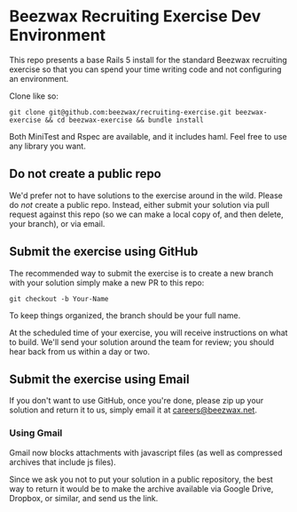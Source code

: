 # Beezwax Recruiting Exercise Dev Environment
This repo presents a base Rails 5 install for the standard Beezwax recruiting exercise so that you can spend your time writing code and not configuring an environment.

Clone like so:

    git clone git@github.com:beezwax/recruiting-exercise.git beezwax-exercise && cd beezwax-exercise && bundle install

Both MiniTest and Rspec are available, and it includes haml. Feel free to use any library you want.

## Do not create a public repo
We'd prefer not to have solutions to the exercise around in the wild. Please do *not* create a public repo. Instead, either submit your solution via pull request against this repo (so we can make a local copy of, and then delete, your branch), or via email.

## Submit the exercise using GitHub
The recommended way to submit the exercise is to create a new branch with your solution simply make a new PR to this repo:

    git checkout -b Your-Name

To keep things organized, the branch should be your full name.

At the scheduled time of your exercise, you will receive instructions on what to build. We'll send your solution around the team for review; you should hear back from us within a day or two.

## Submit the exercise using Email
If you don't want to use GitHub, once you're done, please zip up your solution and return it to us, simply email it at careers@beezwax.net.

### Using Gmail
Gmail now blocks attachments with javascript files (as well as compressed archives that include js files).

Since we ask you not to put your solution in a public repository, the best way to return it would be to make the archive available via Google Drive, Dropbox, or similar, and send us the link.
